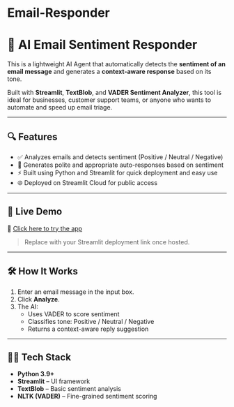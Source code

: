 # Email-Responder

# 📧 AI Email Sentiment Responder

This is a lightweight AI Agent that automatically detects the **sentiment of an email message** and generates a **context-aware response** based on its tone.

Built with **Streamlit**, **TextBlob**, and **VADER Sentiment Analyzer**, this tool is ideal for businesses, customer support teams, or anyone who wants to automate and speed up email triage.

---

## 🔍 Features

- ✅ Analyzes emails and detects sentiment (Positive / Neutral / Negative)
- 🧠 Generates polite and appropriate auto-responses based on sentiment
- ⚡ Built using Python and Streamlit for quick deployment and easy use
- 🌐 Deployed on Streamlit Cloud for public access

---

## 🚀 Live Demo

🔗 [Click here to try the app](https://YOUR-STREAMLIT-APP-LINK-HERE)

> Replace with your Streamlit deployment link once hosted.

---

## 🛠️ How It Works

1. Enter an email message in the input box.
2. Click **Analyze**.
3. The AI:
   - Uses VADER to score sentiment
   - Classifies tone: Positive / Neutral / Negative
   - Returns a context-aware reply suggestion

---

## 🧑‍💻 Tech Stack

- **Python 3.9+**
- **Streamlit** – UI framework
- **TextBlob** – Basic sentiment analysis
- **NLTK (VADER)** – Fine-grained sentiment scoring


